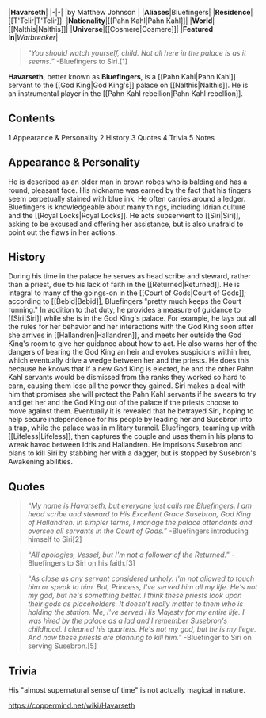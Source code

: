|**Havarseth**|
|-|-|
|by  Matthew Johnson |
|**Aliases**|Bluefingers|
|**Residence**|[[T'Telir\|T'Telir]]|
|**Nationality**|[[Pahn Kahl\|Pahn Kahl]]|
|**World**|[[Nalthis\|Nalthis]]|
|**Universe**|[[Cosmere\|Cosmere]]|
|**Featured In**|*Warbreaker*|

>“*You should watch yourself, child. Not all here in the palace is as it seems.*”
\-Bluefingers to Siri.[1]


**Havarseth**, better known as **Bluefingers**, is a [[Pahn Kahl\|Pahn Kahl]] servant to the [[God King\|God King's]] palace on [[Nalthis\|Nalthis]]. He is an instrumental player in the [[Pahn Kahl rebellion\|Pahn Kahl rebellion]].

## Contents

1 Appearance & Personality
2 History
3 Quotes
4 Trivia
5 Notes


## Appearance & Personality
He is described as an older man in brown robes who is balding and has a round, pleasant face. His nickname was earned by the fact that his fingers seem perpetually stained with blue ink. He often carries around a ledger.
Bluefingers is knowledgeable about many things, including Idrian culture and the [[Royal Locks\|Royal Locks]]. He acts subservient to [[Siri\|Siri]], asking to be excused and offering her assistance, but is also unafraid to point out the flaws in her actions.

## History
During his time in the palace he serves as head scribe and steward, rather than a priest, due to his lack of faith in the [[Returned\|Returned]]. He is integral to many of the goings-on in the [[Court of Gods\|Court of Gods]]; according to [[Bebid\|Bebid]], Bluefingers "pretty much keeps the Court running."
In addition to that duty, he provides a measure of guidance to [[Siri\|Siri]] while she is in the God King's palace. For example, he lays out all the rules for her behavior and her interactions with the God King soon after she arrives in [[Hallandren\|Hallandren]], and meets her outside the God King's room to give her guidance about how to act. He also warns her of the dangers of bearing the God King an heir and evokes suspicions within her, which eventually drive a wedge between her and the priests. He does this because he knows that if a new God King is elected, he and the other Pahn Kahl servants would be dismissed from the ranks they worked so hard to earn, causing them lose all the power they gained. Siri makes a deal with him that promises she will protect the Pahn Kahl servants if he swears to try and get her and the God King out of the palace if the priests choose to move against them.
Eventually it is revealed that he betrayed Siri, hoping to help secure independence for his people by leading her and Susebron into a trap, while the palace was in military turmoil. Bluefingers, teaming up with [[Lifeless\|Lifeless]], then captures the couple and uses them in his plans to wreak havoc between Idris and Hallandren. He imprisons Susebron and plans to kill Siri by stabbing her with a dagger, but is stopped by Susebron's Awakening abilities.

## Quotes
>“*My name is Havarseth, but everyone just calls me Bluefingers. I am head scribe and steward to His Excellent Grace Susebron, God King of Hallandren. In simpler terms, I manage the palace attendants and oversee all servants in the Court of Gods.*”
\-Bluefingers introducing himself to Siri[2]


>“*All apologies, Vessel, but I'm not a follower of the Returned.*”
\-Bluefingers to Siri on his faith.[3]


>“*As close as any servant considered unholy. I'm not allowed to touch him or speak to him. But, Princess, I've served him all my life. He's not my god, but he's something better. I think these priests look upon their gods as placeholders. It doesn't really matter to them who is holding the station. Me, I've served His Majesty for my entire life. I was hired by the palace as a lad and I remember Susebron's childhood. I cleaned his quarters. He's not my god, but he is my liege. And now these priests are planning to kill him.*”
\-Bluefinger to Siri on serving Susebron.[5]


## Trivia
His "almost supernatural sense of time" is not actually magical in nature.


https://coppermind.net/wiki/Havarseth